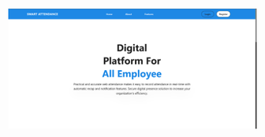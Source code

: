 ![Thumbnail](https://github.com/EiRuMF21/Presensi-FE/blob/main/public/image/Screenshot%202024-10-09%20135217.png)
